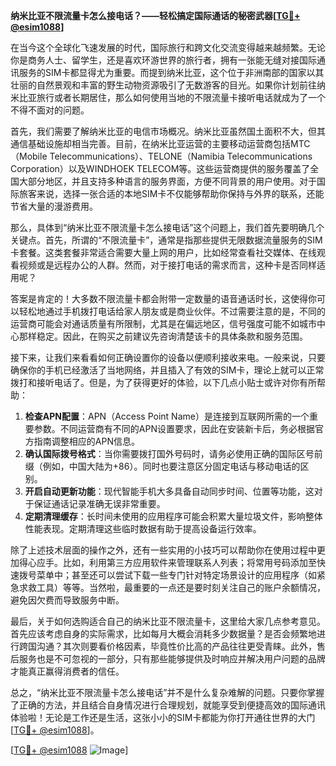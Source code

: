 **纳米比亚不限流量卡怎么接电话？——轻松搞定国际通话的秘密武器[[TG💪+ @esim1088](https://t.me/s/esim1088)]**

在当今这个全球化飞速发展的时代，国际旅行和跨文化交流变得越来越频繁。无论你是商务人士、留学生，还是喜欢环游世界的旅行者，拥有一张能无缝对接国际通讯服务的SIM卡都显得尤为重要。而提到纳米比亚，这个位于非洲南部的国家以其壮丽的自然景观和丰富的野生动物资源吸引了无数游客的目光。如果你计划前往纳米比亚旅行或者长期居住，那么如何使用当地的不限流量卡接听电话就成为了一个不得不面对的问题。

首先，我们需要了解纳米比亚的电信市场概况。纳米比亚虽然国土面积不大，但其通信基础设施却相当完善。目前，在纳米比亚运营的主要移动运营商包括MTC（Mobile Telecommunications）、TELONE（Namibia Telecommunications Corporation）以及WINDHOEK TELECOM等。这些运营商提供的服务覆盖了全国大部分地区，并且支持多种语言的服务界面，方便不同背景的用户使用。对于国际旅客来说，选择一张合适的本地SIM卡不仅能够帮助你保持与外界的联系，还能节省大量的漫游费用。

那么，具体到“纳米比亚不限流量卡怎么接电话”这个问题上，我们首先要明确几个关键点。首先，所谓的“不限流量卡”，通常是指那些提供无限数据流量服务的SIM卡套餐。这类套餐非常适合需要大量上网的用户，比如经常查看社交媒体、在线观看视频或是远程办公的人群。然而，对于接打电话的需求而言，这种卡是否同样适用呢？

答案是肯定的！大多数不限流量卡都会附带一定数量的语音通话时长，这使得你可以轻松地通过手机拨打电话给家人朋友或是商业伙伴。不过需要注意的是，不同的运营商可能会对通话质量有所限制，尤其是在偏远地区，信号强度可能不如城市中心那样稳定。因此，在购买之前建议先咨询清楚该卡的具体条款和服务范围。

接下来，让我们来看看如何正确设置你的设备以便顺利接收来电。一般来说，只要确保你的手机已经激活了当地网络，并且插入了有效的SIM卡，理论上就可以正常拨打和接听电话了。但是，为了获得更好的体验，以下几点小贴士或许对你有所帮助：

1. **检查APN配置**：APN（Access Point Name）是连接到互联网所需的一个重要参数。不同运营商有不同的APN设置要求，因此在安装新卡后，务必根据官方指南调整相应的APN信息。
2. **确认国际拨号格式**：当你需要拨打国外号码时，请务必使用正确的国际区号前缀（例如，中国大陆为+86）。同时也要注意区分固定电话与移动电话的区别。
3. **开启自动更新功能**：现代智能手机大多具备自动同步时间、位置等功能，这对于保证通话记录准确无误非常重要。
4. **定期清理缓存**：长时间未使用的应用程序可能会积累大量垃圾文件，影响整体性能表现。定期清理这些临时数据有助于提高设备运行效率。

除了上述技术层面的操作之外，还有一些实用的小技巧可以帮助你在使用过程中更加得心应手。比如，利用第三方应用软件来管理联系人列表；将常用号码添加至快速拨号菜单中；甚至还可以尝试下载一些专门针对特定场景设计的应用程序（如紧急求救工具）等等。当然啦，最重要的一点还是要时刻关注自己的账户余额情况，避免因欠费而导致服务中断。

最后，关于如何选购适合自己的纳米比亚不限流量卡，这里给大家几点参考意见。首先应该考虑自身的实际需求，比如每月大概会消耗多少数据量？是否会频繁地进行跨国沟通？其次则要看价格因素，毕竟性价比高的产品往往更受青睐。此外，售后服务也是不可忽视的一部分，只有那些能够提供及时响应并解决用户问题的品牌才能真正赢得消费者的信任。

总之，“纳米比亚不限流量卡怎么接电话”并不是什么复杂难解的问题。只要你掌握了正确的方法，并且结合自身情况进行合理规划，就能享受到便捷高效的国际通讯体验啦！无论是工作还是生活，这张小小的SIM卡都能为你打开通往世界的大门[[TG💪+ @esim1088](https://t.me/s/esim1088)]。

[[TG💪+ @esim1088](https://t.me/s/esim1088) ![Image](https://i.postimg.cc/4NQfJmqS/Snipaste-2025-05-13-00-14-12.png)]